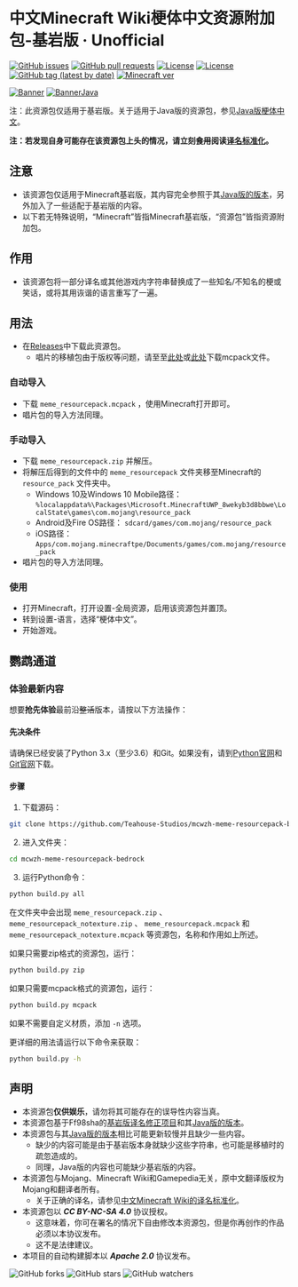 # 中文Minecraft Wiki梗体中文资源附加包-基岩版 · Unofficial

[![GitHub issues](https://img.shields.io/github/issues/Teahouse-Studios/mcwzh-meme-resourcepack-bedrock?logo=github&style=flat-square)](https://github.com/Teahouse-Studios/mcwzh-meme-resourcepack-bedrock/issues)    [![GitHub pull requests](https://img.shields.io/github/issues-pr/Teahouse-Studios/mcwzh-meme-resourcepack-bedrock?logo=github&style=flat-square)](https://github.com/Teahouse-Studios/mcwzh-meme-resourcepack-bedrock/pulls)    [![License](https://img.shields.io/static/v1?label=License&message=CC%20BY-NC-SA%204.0&color=db2331&style=flat-square&logo=creative%20commons)](https://creativecommons.org/licenses/by-nc-sa/4.0/)    [![License](https://img.shields.io/static/v1?label=License+for+script&message=Apache-2.0&color=db2331&style=flat-square&logo=apache)](http://www.apache.org/licenses/LICENSE-2.0)    [![GitHub tag (latest by date)](https://img.shields.io/github/v/tag/Teahouse-Studios/mcwzh-meme-resourcepack-bedrock?label=latest%20version&style=flat-square)](https://github.com/Teahouse-Studios/mcwzh-meme-resourcepack-bedrock/releases)    [![Minecraft ver](https://img.shields.io/static/v1?label=Minecraft%20version&message=1.13.0%2B&color=db2331&style=flat-square&logo=)](https://minecraft.net)

[![Banner](https://s1.ax1x.com/2020/05/29/tnn9qs.png)](https://www.mcbbs.net/thread-1005191-1-1.html)    [![BannerJava](https://github.com/Teahouse-Studios/mcwzh-meme-resourcepack/blob/master/materials/zh_meme_banner.png?raw=true)](https://www.mcbbs.net/thread-1004643-1-1.html)

注：此资源包仅适用于基岩版。关于适用于Java版的资源包，参见[Java版梗体中文](https://github.com/Teahouse-Studios/mcwzh-meme-resourcepack)。

**注：若发现自身可能存在该资源包上头的情况，请立刻~~食用~~阅读[译名标准化](https://minecraft-zh.gamepedia.com/Minecraft_Wiki:译名标准化)。**

## 注意

* 该资源包仅适用于Minecraft基岩版，其内容完全参照于其[Java版的版本](https://github.com/Teahouse-Studios/mcwzh-meme-resourcepack)，另外加入了一些适配于基岩版的内容。
* 以下若无特殊说明，“Minecraft”皆指Minecraft基岩版，“资源包”皆指资源附加包。

## 作用

* 该资源包将一部分译名或其他游戏内字符串替换成了一些知名/不知名的梗或笑话，或将其用诙谐的语言重写了一遍。

## 用法

* 在[Releases](https://github.com/Teahouse-Studios/mcwzh-meme-resourcepack-bedrock/releases)中下载此资源包。
  * 唱片的移植包由于版权等问题，请至至[此处](https://files.lakejason0.ml/images/0/02/Meme_resourcepack_records.mcpack)或[此处](https://dianliang-oss-1301161188.cos.ap-shanghai.myqcloud.com/zh-meme-respack/Meme_resourcepack_records.mcpack)下载mcpack文件。

### 自动导入

* 下载 `meme_resourcepack.mcpack` ，使用Minecraft打开即可。
* 唱片包的导入方法同理。

### 手动导入

* 下载 `meme_resourcepack.zip` 并解压。
* 将解压后得到的文件中的 `meme_resourcepack` 文件夹移至Minecraft的 `resource_pack` 文件夹中。
  * Windows 10及Windows 10 Mobile路径： `%localappdata%\Packages\Microsoft.MinecraftUWP_8wekyb3d8bbwe\LocalState\games\com.mojang\resource_pack`
  * Android及Fire OS路径： `sdcard/games/com.mojang/resource_pack`
  * iOS路径： `Apps/com.mojang.minecraftpe/Documents/games/com.mojang/resource_pack`
* 唱片包的导入方法同理。

### 使用

* 打开Minecraft，打开设置-全局资源，启用该资源包并置顶。
* 转到设置-语言，选择“梗体中文”。
* 开始游戏。

## 鹦鹉通道

### 体验最新内容

想要**抢先体验**最前沿~~整活~~版本，请按以下方法操作：

#### 先决条件

请确保已经安装了Python 3.x（至少3.6）和Git。如果没有，请到[Python官网](https://www.python.org)和[Git官网](https://www.git-scm.com)下载。

#### 步骤

1. 下载源码：

``` bash
git clone https://github.com/Teahouse-Studios/mcwzh-meme-resourcepack-bedrock.git
```

2. 进入文件夹：

``` bash
cd mcwzh-meme-resourcepack-bedrock
```

3. 运行Python命令：

``` bash
python build.py all
```

在文件夹中会出现 `meme_resourcepack.zip` 、 `meme_resourcepack_notexture.zip` 、 `meme_resourcepack.mcpack` 和 `meme_resourcepack_notexture.mcpack` 等资源包，名称和作用如上所述。

如果只需要zip格式的资源包，运行：

``` bash
python build.py zip
```

如果只需要mcpack格式的资源包，运行：

``` bash
python build.py mcpack
```

如果不需要自定义材质，添加 `-n` 选项。

更详细的用法请运行以下命令来获取：

``` bash
python build.py -h
```

## 声明

* 本资源包**仅供娱乐**，请勿将其可能存在的误导性内容当真。
* 本资源包基于Ff98sha的[基岩版译名修正项目](https://github.com/ff98sha/mclangcn)和其[Java版的版本](https://github.com/Teahouse-Studios/mcwzh-meme-resourcepack)。
* 本资源包与其[Java版的版本](https://github.com/Teahouse-Studios/mcwzh-meme-resourcepack)相比可能更新较慢并且缺少一些内容。
  * 缺少的内容可能是由于基岩版本身就缺少这些字符串，也可能是移植时的疏忽造成的。
  * 同理，Java版的内容也可能缺少基岩版的内容。
* 本资源包与Mojang、Minecraft Wiki和Gamepedia无关，原中文翻译版权为Mojang和翻译者所有。
  * 关于正确的译名，请参见[中文Minecraft Wiki的译名标准化](https://minecraft-zh.gamepedia.com/Minecraft_Wiki:译名标准化)。
* 本资源包以 ***CC BY-NC-SA 4.0*** 协议授权。
  * 这意味着，你可在署名的情况下自由修改本资源包，但是你再创作的作品必须以本协议发布。
  * 这不是法律建议。
* 本项目的自动构建脚本以 ***Apache 2.0*** 协议发布。

![GitHub forks](https://img.shields.io/github/forks/Teahouse-Studios/mcwzh-meme-resourcepack-bedrock?style=social)    ![GitHub stars](https://img.shields.io/github/stars/Teahouse-Studios/mcwzh-meme-resourcepack-bedrock?style=social)    ![GitHub watchers](https://img.shields.io/github/watchers/Teahouse-Studios/mcwzh-meme-resourcepack-bedrock?style=social)
